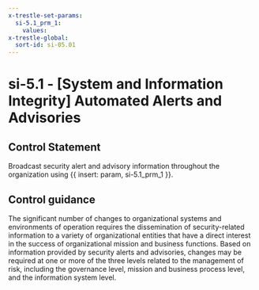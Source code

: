 ```yaml
---
x-trestle-set-params:
  si-5.1_prm_1:
    values:
x-trestle-global:
  sort-id: si-05.01
---
```


# si-5.1 - \[System and Information Integrity\] Automated Alerts and Advisories

## Control Statement

Broadcast security alert and advisory information throughout the organization using {{ insert: param, si-5.1_prm_1 }}.

## Control guidance

The significant number of changes to organizational systems and environments of operation requires the dissemination of security-related information to a variety of organizational entities that have a direct interest in the success of organizational mission and business functions. Based on information provided by security alerts and advisories, changes may be required at one or more of the three levels related to the management of risk, including the governance level, mission and business process level, and the information system level.
